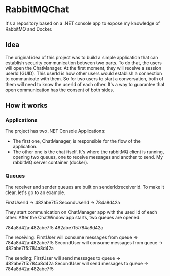 # RabbitMQChat
It's a repository based on a .NET console app to expose my knowledge of RabbitMQ and Docker.

## Idea
The original idea of this project was to build a simple application that can establish security communication between two parts.
To do that, the users will open the ChatManager. At the first moment, they will receive a session userId (GUID). This userId is how other users would establish a connection to communicate with them.
So for two users to start a conversation, both of them will need to know the userId of each other. It's a way to guarantee that open communication has the consent of both sides.

## How it works
### Applications
The project has two .NET Console Applications: 
  - The first one, ChatManager, is responsible for the flow of the application.
  - The other one is the chat itself. It's where the rabbitMQ client is running, opening two queues, one to receive messages and another to send. My rabbitMQ server container (docker).

### Queues
   The receiver and sender queues are built on senderId:receiverId. To make it clear, let's go to an example.

   FirstUserId -> 482abe7f5
   SecondUserId -> 784a8d42a

They start communication on ChatManager app with the used Id of each other. After the ChatWindow app starts, two queues are opened:

784a8d42a:482abe7f5
482abe7f5:784a8d42a

The receiving:
  FirstUser will consume messages from queue -> 784a8d42a:482abe7f5
  SecondUser will consume messages from queue -> 482abe7f5:784a8d42a

The sending:
  FirstUser will send messages to queue -> 482abe7f5:784a8d42a
  SecondUser will send messages to queue -> 784a8d42a:482abe7f5
